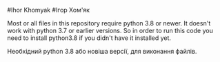 #Ihor Khomyak
#Ігор Хом'як


Most or all files in this repository require python 3.8 or newer.
It doesn't work with python 3.7 or earlier versions.
So in order to run this code you need to install python3.8 if you didn't have it installed yet.


Необхідний python 3.8 або новіша версії, для виконання файлів.

